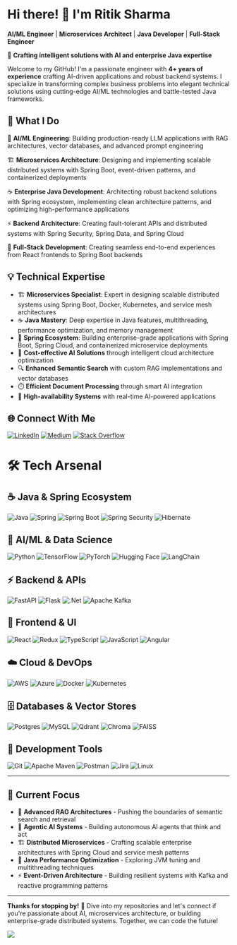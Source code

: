 # Hi there! 👋 I'm Ritik Sharma

**AI/ML Engineer** | **Microservices Architect** | **Java Developer** | **Full-Stack Engineer**

🚀 **Crafting intelligent solutions with AI and enterprise Java expertise**

Welcome to my GitHub! I'm a passionate engineer with **4+ years of experience** crafting AI-driven applications and robust backend systems. I specialize in transforming complex business problems into elegant technical solutions using cutting-edge AI/ML technologies and battle-tested Java frameworks.

## 🎯 What I Do

🤖 **AI/ML Engineering**: Building production-ready LLM applications with RAG architectures, vector databases, and advanced prompt engineering

🏗️ **Microservices Architecture**: Designing and implementing scalable distributed systems with Spring Boot, event-driven patterns, and containerized deployments

☕ **Enterprise Java Development**: Architecting robust backend solutions with Spring ecosystem, implementing clean architecture patterns, and optimizing high-performance applications

⚡ **Backend Architecture**: Creating fault-tolerant APIs and distributed systems with Spring Security, Spring Data, and Spring Cloud

🔧 **Full-Stack Development**: Creating seamless end-to-end experiences from React frontends to Spring Boot backends

## 💡 Technical Expertise

- 🏗️ **Microservices Specialist**: Expert in designing scalable distributed systems using Spring Boot, Docker, Kubernetes, and service mesh architectures
- ☕ **Java Mastery**: Deep expertise in Java features, multithreading, performance optimization, and memory management
- 🌱 **Spring Ecosystem**: Building enterprise-grade applications with Spring Boot, Spring Cloud, and containerized microservice deployments
- 🎯 **Cost-effective AI Solutions** through intelligent cloud architecture optimization
- 🔍 **Enhanced Semantic Search** with custom RAG implementations and vector databases
- ⏱️ **Efficient Document Processing** through smart AI integration
- 🚀 **High-availability Systems** with real-time AI-powered applications

## 🌐 Connect With Me

[![LinkedIn](https://img.shields.io/badge/LinkedIn-%230077B5.svg?logo=linkedin&logoColor=white)](https://www.linkedin.com/in/ritik-sharma-b14149190/) [![Medium](https://img.shields.io/badge/Medium-12100E?logo=medium&logoColor=white)](https://medium.com/@rickors560) [![Stack Overflow](https://img.shields.io/badge/-Stackoverflow-FE7A16?logo=stack-overflow&logoColor=white)](https://stackoverflow.com/users/20889523/ritik-sharma)

# 🛠️ Tech Arsenal

## **☕ Java & Spring Ecosystem**
![Java](https://img.shields.io/badge/java-%23ED8B00.svg?style=flat-square&logo=openjdk&logoColor=white) ![Spring](https://img.shields.io/badge/spring-%236DB33F.svg?style=flat-square&logo=spring&logoColor=white) ![Spring Boot](https://img.shields.io/badge/Spring_Boot-6DB33F?style=flat-square&logo=spring-boot&logoColor=white) ![Spring Security](https://img.shields.io/badge/Spring_Security-6DB33F?style=flat-square&logo=Spring-Security&logoColor=white) ![Hibernate](https://img.shields.io/badge/Hibernate-59666C?style=flat-square&logo=Hibernate&logoColor=white)

## **🤖 AI/ML & Data Science**
![Python](https://img.shields.io/badge/python-3670A0?style=flat-square&logo=python&logoColor=ffdd54) ![TensorFlow](https://img.shields.io/badge/TensorFlow-%23FF6F00.svg?style=flat-square&logo=TensorFlow&logoColor=white) ![PyTorch](https://img.shields.io/badge/PyTorch-%23EE4C2C.svg?style=flat-square&logo=PyTorch&logoColor=white) ![Hugging Face](https://img.shields.io/badge/🤗%20Hugging%20Face-FFD21E?style=flat-square) ![LangChain](https://img.shields.io/badge/🦜%20LangChain-1C3C3C?style=flat-square)

## **⚡ Backend & APIs**
![FastAPI](https://img.shields.io/badge/FastAPI-005571?style=flat-square&logo=fastapi) ![Flask](https://img.shields.io/badge/flask-%23000.svg?style=flat-square&logo=flask&logoColor=white) ![.Net](https://img.shields.io/badge/.NET-5C2D91?style=flat-square&logo=.net&logoColor=white) ![Apache Kafka](https://img.shields.io/badge/Apache%20Kafka-000?style=flat-square&logo=apachekafka)

## **🎨 Frontend & UI**
![React](https://img.shields.io/badge/react-%2320232a.svg?style=flat-square&logo=react&logoColor=%2361DAFB) ![Redux](https://img.shields.io/badge/redux-%23593d88.svg?style=flat-square&logo=redux&logoColor=white) ![TypeScript](https://img.shields.io/badge/typescript-%23007ACC.svg?style=flat-square&logo=typescript&logoColor=white) ![JavaScript](https://img.shields.io/badge/javascript-%23323330.svg?style=flat-square&logo=javascript&logoColor=%23F7DF1E) ![Angular](https://img.shields.io/badge/angular-%23DD0031.svg?style=flat-square&logo=angular&logoColor=white)

## **☁️ Cloud & DevOps**
![AWS](https://img.shields.io/badge/AWS-%23FF9900.svg?style=flat-square&logo=amazon-aws&logoColor=white) ![Azure](https://img.shields.io/badge/azure-%230072C6.svg?style=flat-square&logo=microsoftazure&logoColor=white) ![Docker](https://img.shields.io/badge/docker-%230db7ed.svg?style=flat-square&logo=docker&logoColor=white) ![Kubernetes](https://img.shields.io/badge/kubernetes-%23326ce5.svg?style=flat-square&logo=kubernetes&logoColor=white)

## **🗄️ Databases & Vector Stores**
![Postgres](https://img.shields.io/badge/postgres-%23316192.svg?style=flat-square&logo=postgresql&logoColor=white) ![MySQL](https://img.shields.io/badge/mysql-%2300f.svg?style=flat-square&logo=mysql&logoColor=white) ![Qdrant](https://img.shields.io/badge/Qdrant-DC382D?style=flat-square) ![Chroma](https://img.shields.io/badge/Chroma%20DB-FF6B6B?style=flat-square) ![FAISS](https://img.shields.io/badge/FAISS-4285F4?style=flat-square)

## **🔧 Development Tools**
![Git](https://img.shields.io/badge/git-%23F05033.svg?style=flat-square&logo=git&logoColor=white) ![Apache Maven](https://img.shields.io/badge/Apache%20Maven-C71A36?style=flat-square&logo=Apache%20Maven&logoColor=white) ![Postman](https://img.shields.io/badge/Postman-FF6C37?style=flat-square&logo=postman&logoColor=white) ![Jira](https://img.shields.io/badge/jira-%230A0FFF.svg?style=flat-square&logo=jira&logoColor=white) ![Linux](https://img.shields.io/badge/Linux-FCC624?style=flat-square&logo=linux&logoColor=black)

---

## 🚀 Current Focus

- 🔬 **Advanced RAG Architectures** - Pushing the boundaries of semantic search and retrieval
- 🤖 **Agentic AI Systems** - Building autonomous AI agents that think and act
- 🏗️ **Distributed Microservices** - Crafting scalable enterprise architectures with Spring Cloud and service mesh patterns
- 🌱 **Java Performance Optimization** - Exploring JVM tuning and multithreading techniques
- ⚡ **Event-Driven Architecture** - Building resilient systems with Kafka and reactive programming patterns

---

**Thanks for stopping by!** 🎉 Dive into my repositories and let's connect if you're passionate about AI, microservices architecture, or building enterprise-grade distributed systems. Together, we can code the future! 

[![](https://visitcount.itsvg.in/api?id=rickors560&icon=7&color=9)](https://visitcount.itsvg.in)

